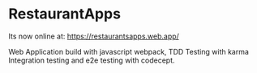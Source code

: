 # RestaurantApps

Its now online at:
https://restaurantsapps.web.app/

Web Application build with javascript webpack, TDD Testing with karma Integration testing and e2e testing with codecept.
